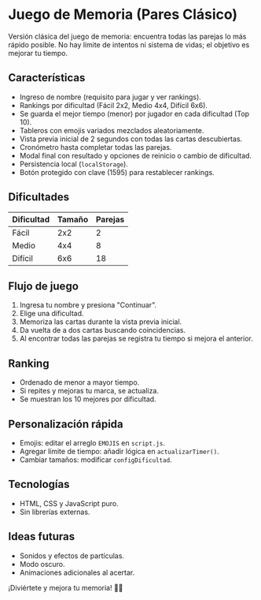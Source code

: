 # Juego de Memoria (Pares Clásico)

Versión clásica del juego de memoria: encuentra todas las parejas lo más rápido posible. No hay límite de intentos ni sistema de vidas; el objetivo es mejorar tu tiempo.

## Características
- Ingreso de nombre (requisito para jugar y ver rankings).
- Rankings por dificultad (Fácil 2x2, Medio 4x4, Difícil 6x6).
- Se guarda el mejor tiempo (menor) por jugador en cada dificultad (Top 10).
- Tableros con emojis variados mezclados aleatoriamente.
- Vista previa inicial de 2 segundos con todas las cartas descubiertas.
- Cronómetro hasta completar todas las parejas.
- Modal final con resultado y opciones de reinicio o cambio de dificultad.
- Persistencia local (`localStorage`).
- Botón protegido con clave (1595) para restablecer rankings.

## Dificultades
| Dificultad | Tamaño | Parejas |
|------------|--------|---------|
| Fácil      | 2x2    | 2       |
| Medio      | 4x4    | 8       |
| Difícil    | 6x6    | 18      |

## Flujo de juego
1. Ingresa tu nombre y presiona "Continuar".
2. Elige una dificultad.
3. Memoriza las cartas durante la vista previa inicial.
4. Da vuelta de a dos cartas buscando coincidencias.
5. Al encontrar todas las parejas se registra tu tiempo si mejora el anterior.

## Ranking
- Ordenado de menor a mayor tiempo.
- Si repites y mejoras tu marca, se actualiza.
- Se muestran los 10 mejores por dificultad.

## Personalización rápida
- Emojis: editar el arreglo `EMOJIS` en `script.js`.
- Agregar límite de tiempo: añadir lógica en `actualizarTimer()`.
- Cambiar tamaños: modificar `configDificultad`.

## Tecnologías
- HTML, CSS y JavaScript puro.
- Sin librerías externas.

## Ideas futuras
- Sonidos y efectos de partículas.
- Modo oscuro.
- Animaciones adicionales al acertar.

¡Diviértete y mejora tu memoria! 🧠✨
